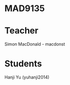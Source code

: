 MAD9135
=======

Teacher
=======

Simon MacDonald - macdonst

Students
========
Hanji Yu (yuhanji2014)
